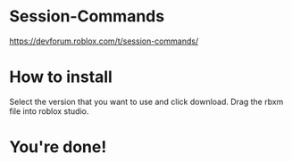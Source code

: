 # Session-Commands
https://devforum.roblox.com/t/session-commands/

# How to install

Select the version that you want to use and click download.
Drag the rbxm file into roblox studio.

# You're done!
